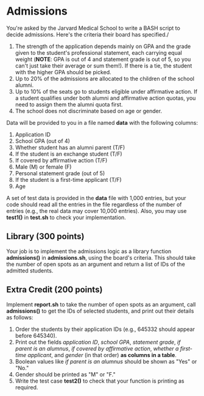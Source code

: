 # Admissions
You're asked by the Jarvard Medical School to write a BASH script to decide admissions. Here's the criteria their board has specified./

1. The strength of the application depends mainly on GPA and the grade given to the student's professional statement, each carrying equal weight (**NOTE**: GPA is out of 4 and statement grade is out of 5, so you can't just take their average or sum them!). If there is a tie, the student with the higher GPA should be picked.
2. Up to 20% of the admissions are allocated to the children of the school alumni.
3. Up to 10% of the seats go to students eligible under affirmative action. If a student qualifies under both alumni and affirmative action quotas, you need to assign them the alumni quota first.
4. The school does not discriminate based on age or gender.

Data will be provided to you in a file named **data** with the following columns:
1. Application ID
2. School GPA (out of 4)
3. Whether student has an alumni parent (T/F)
4. If the student is an exchange student (T/F)
5. If covered by affirmative action (T/F)
6. Male (M) or female (F)
7. Personal statement grade (out of 5)
8. If the student is a first-time applicant (T/F)
9. Age

A set of test data is provided in the **data** file with 1,000 entries, but your code should read all the entries in the file regardless of the number of entries (e.g., the real data may cover 10,000 entries). Also, you may use **test1()** in **test.sh** to check your implementation.

## Library (300 points)
Your job is to implement the admissions logic as a library function **admissions()** in **admissions.sh**, using the board's criteria. This should take the number of open spots as an argument and return a list of IDs of the admitted students.

## Extra Credit (200 points)
Implement **report.sh** to take the number of open spots as an argument, call **admissions()** to get the IDs of selected students, and print out their details as follows:
1. Order the students by their application IDs (e.g., 645332 should appear before 645340).
2. Print out the fields *application ID*, *school GPA*, *statement grade*, *if parent is an alumnus*, *if covered by affirmative action*, *whether a first-time applicant*, and *gender* (in that order) **as columns in a table**.
3. Boolean values like *if parent is an alumnus* should be shown as "Yes" or "No."
4. Gender should be printed as "M" or "F."
5. Write the test case **test2()** to check that your function is printing as required.
